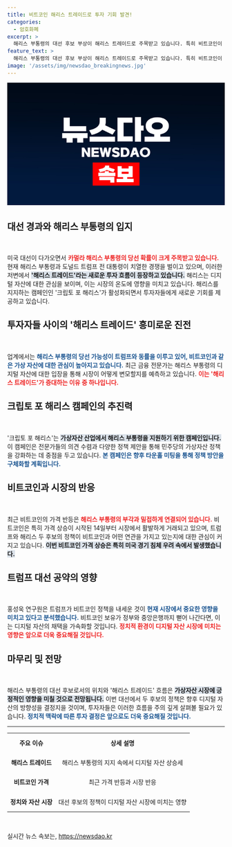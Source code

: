 ```yaml
---
title: 비트코인 해리스 트레이드로 투자 기회 발견!
categories:
  - 암호화폐
excerpt: >
  해리스 부통령의 대선 후보 부상이 해리스 트레이드로 주목받고 있습니다. 특히 비트코인이 향후 급등할 가능성에 대한 기대가 높아지고 있습니다. 크립토 포 해리스 캠페인에도 관심이 쏠리며, 정치와 가상자산의 결합에 새로운 바람이 불 것입니다.
feature_text: >
  해리스 부통령의 대선 후보 부상이 해리스 트레이드로 주목받고 있습니다. 특히 비트코인이 향후 급등할 가능성에 대한 기대가 높아지고 있습니다. 크립토 포 해리스 캠페인에도 관심이 쏠리며, 정치와 가상자산의 결합에 새로운 바람이 불 것입니다.
image: '/assets/img/newsdao_breakingnews.jpg'
---
```


<p><img src="/assets/img/newsdao_breakingnews.jpg" alt="koreaapp 속보" /></p>

<h2 data-ke-size="size26">대선 경과와 해리스 부통령의 입지</h2>

<p data-ke-size="size16">&nbsp;</p>  

<p>미국 대선이 다가오면서 <b><span style="color: #ee2323;">카멀라 해리스 부통령의 당선 확률이 크게 주목받고 있습니다.</span></b> 현재 해리스 부통령과 도널드 트럼프 전 대통령이 치열한 경쟁을 벌이고 있으며, 이러한 저변에서 <b><span style="background-color: #21538527;">'해리스 트레이드'라는 새로운 투자 흐름이 등장하고 있습니다.</span></b> 해리스는 디지털 자산에 대한 관심을 보이며, 이는 시장의 온도에 영향을 미치고 있습니다. 해리스를 지지하는 캠페인인 '크립토 포 해리스'가 활성화되면서 투자자들에게 새로운 기회를 제공하고 있습니다. </p>

<h2 data-ke-size="size26">투자자들 사이의 '해리스 트레이드' 흥미로운 진전</h2>

<p data-ke-size="size16">&nbsp;</p>  

<p>업계에서는 <b><span style="color: #1a5490;">해리스 부통령의 당선 가능성이 트럼프와 동률을 이루고 있어, 비트코인과 같은 가상 자산에 대한 관심이 높아지고 있습니다.</span></b> 최근 금융 전문가는 해리스 부통령의 디지털 자산에 대한 입장을 통해 시장이 어떻게 변모할지를 예측하고 있습니다. <b><span style="color: #ee2323;">이는 '해리스 트레이드'가 증대하는 이유 중 하나입니다.</span></b> </p>

<h2 data-ke-size="size26">크립토 포 해리스 캠페인의 추진력</h2>

<p data-ke-size="size16">&nbsp;</p>  

<p>'크립토 포 해리스'는 <b><span style="background-color: #21538527;">가상자산 산업에서 해리스 부통령을 지원하기 위한 캠페인입니다.</span></b> 이 캠페인은 전문가들의 의견 수렴과 다양한 정책 제안을 통해 민주당의 가상자산 정책을 강화하는 데 중점을 두고 있습니다. <b><span style="color: #1a5490;">본 캠페인은 향후 타운홀 미팅을 통해 정책 방안을 구체화할 계획입니다.</span></b> </p>

<h2 data-ke-size="size26">비트코인과 시장의 반응</h2>

<p data-ke-size="size16">&nbsp;</p>  

<p>최근 비트코인의 가격 반등은 <b><span style="color: #ee2323;">해리스 부통령의 부각과 밀접하게 연결되어 있습니다.</span></b> 비트코인은 특히 가격 상승이 시작된 14일부터 시장에서 활발하게 거래되고 있으며, 트럼프와 해리스 두 후보의 정책이 비트코인과 어떤 연관을 가지고 있는지에 대한 관심이 커지고 있습니다. <b><span style="background-color: #21538527;">이번 비트코인 가격 상승은 특히 미국 경기 침체 우려 속에서 발생했습니다.</span></b></p>

<h2 data-ke-size="size26">트럼프 대선 공약의 영향</h2>

<p data-ke-size="size16">&nbsp;</p>  

<p>홍성욱 연구원은 트럼프가 비트코인 정책을 내세운 것이 <b><span style="color: #1a5490;">현재 시장에서 중요한 영향을 미치고 있다고 분석했습니다.</span></b> 비트코인 보유가 정부와 중앙은행까지 뻗어 나간다면, 이는 디지털 자산의 채택을 가속화할 것입니다. <b><span style="color: #ee2323;">정치적 환경이 디지털 자산 시장에 미치는 영향은 앞으로 더욱 중요해질 것입니다.</span></b></p>

<h2 data-ke-size="size26">마무리 및 전망</h2>

<p data-ke-size="size16">&nbsp;</p>  

<p>해리스 부통령의 대선 후보로서의 위치와 '해리스 트레이드' 흐름은 <b><span style="background-color: #21538527;">가상자산 시장에 긍정적인 영향을 미칠 것으로 전망됩니다.</span></b> 이번 대선에서 두 후보의 정책은 향후 디지털 자산의 방향성을 결정지을 것이며, 투자자들은 이러한 흐름을 주의 깊게 살펴볼 필요가 있습니다. <b><span style="color: #1a5490;">정치적 맥락에 따른 투자 결정은 앞으로도 더욱 중요해질 것입니다.</span></b></p>

<hr>  

<table style="width: 100%; border-collapse: collapse;">  
    <tr style="height: 40px;">  
        <td style="text-align: center; height: 40px;"><b>주요 이슈</b></td>  
        <td style="text-align: center; height: 40px;"><b>상세 설명</b></td>  
    </tr>  
    <tr style="height: 40px;">  
        <td style="text-align: center; height: 40px;"><b>해리스 트레이드</b></td>  
        <td style="text-align: center; height: 40px;">해리스 부통령의 지지 속에서 디지털 자산 상승세</td>  
    </tr>  
    <tr style="height: 40px;">  
        <td style="text-align: center; height: 40px;"><b>비트코인 가격</b></td>  
        <td style="text-align: center; height: 40px;">최근 가격 반등과 시장 반응</td>  
    </tr>  
    <tr style="height: 40px;">  
        <td style="text-align: center; height: 40px;"><b>정치와 자산 시장</b></td>  
        <td style="text-align: center; height: 40px;">대선 후보의 정책이 디지털 자산 시장에 미치는 영향</td>  
    </tr>  
</table>

<p data-ke-size="size16">&nbsp;</p>
실시간 뉴스 속보는, <a href="https://newsdao.kr" rel="dofollow">https://newsdao.kr</a>


